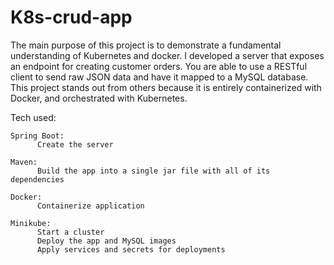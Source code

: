 # K8s-crud-app

The main purpose of this project is to demonstrate a fundamental understanding of Kubernetes and docker. I developed a server that exposes an endpoint for creating customer orders. You are able to use a RESTful client to send raw JSON data and have it mapped to a MySQL database. This project stands out from others because it is entirely containerized with Docker, and orchestrated with Kubernetes.

Tech used:

    Spring Boot: 
          Create the server
    
    Maven: 
          Build the app into a single jar file with all of its dependencies
    
    Docker:
          Containerize application 
    
    Minikube:
          Start a cluster
          Deploy the app and MySQL images
          Apply services and secrets for deployments

